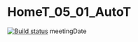 # HomeT_05_01_AutoT 
[![Build status](https://ci.appveyor.com/api/projects/status/9r8srkx3ucjyu99i/branch/master?svg=true)](https://ci.appveyor.com/project/Dashkapokk92/part1/branch/master)
meetingDate

